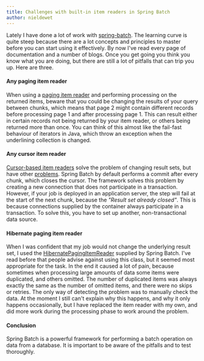 ```yaml
---
title: Challenges with built-in item readers in Spring Batch
author: nieldewet
---
```


Lately I have done a lot of work with [spring-batch](http://projects.spring.io/spring-batch/). The learning curve is quite steep because there are a lot concepts and principles to master before you can start using it effectively. By now I've read every page of documentation and a number of blogs. Once you get going you think you know what you are doing, but there are still a lot of pitfalls that can trip you up. Here are three.
<!--more-->

#### Any paging item reader

When using a [paging item reader](http://docs.spring.io/spring-batch/trunk/reference/html/readersAndWriters.html#pagingItemReaders) and performing processing on the returned items, beware that you could be changing the results of your query between chunks, which means that page 2 might contain different records before processing page 1 and after processing page 1. This can result either in certain records not being returned by your item reader, or others being returned more than once. You can think of this almost like the fail-fast behaviour of iterators in Java, which throw an exception when the underlining collection is changed.

#### Any cursor item reader

[Cursor-based item readers](http://docs.spring.io/spring-batch/trunk/reference/html/readersAndWriters.html#cursorBasedItemReaders) solve the problem of changing result sets, but have other [problems](http://stackoverflow.com/q/33043411/297331). Spring Batch by default performs a commit after every chunk, which closes the cursor. The framework solves this problem by creating a new connection that does not participate in a transaction. However, if your job is deployed in an application server, the step will fail at the start of the next chunk, because the *"Result set already closed"*. This is because connections supplied by the container always participate in a transaction. To solve this, you have to set up another, non-transactional data source.

#### Hibernate paging item reader

When I was confident that my job would not change the underlying result set, I used the [HibernatePagingItemReader](http://docs.spring.io/spring-batch/apidocs/org/springframework/batch/item/database/HibernatePagingItemReader.html) supplied by Spring Batch. I've read before that people advise against using this class, but it seemed most appropriate for the task. In the end it caused a lot of pain, because sometimes when processing large amounts of data some items were duplicated, and others omitted. The number of duplicated items was always exactly the same as the number of omitted items, and there were no skips or retries. The only way of detecting the problem was to manually check the data. At the moment I still can't explain why this happens, and why it only happens occasionally, but I have replaced the item reader with my own, and did more work during the processing phase to work around the problem.

#### Conclusion

Spring Batch is a powerful framework for performing a batch operation on data from a database. It is important to be aware of the pitfalls and to test thoroughly.
